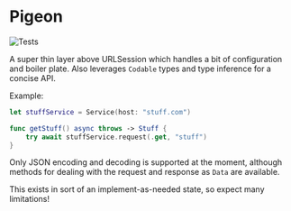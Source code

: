 # Pigeon
![Tests](https://github.com/dtaylor1701/Pigeon/workflows/Test/badge.svg)

A super thin layer above URLSession which handles a bit of configuration and boiler plate. Also leverages `Codable` types and type inference for a concise API.

Example:

```swift
let stuffService = Service(host: "stuff.com")

func getStuff() async throws -> Stuff {
    try await stuffService.request(.get, "stuff")
}
```

Only JSON encoding and decoding is supported at the moment, although methods for dealing with the request and response as `Data` are available.

This exists in sort of an implement-as-needed state, so expect many limitations!
